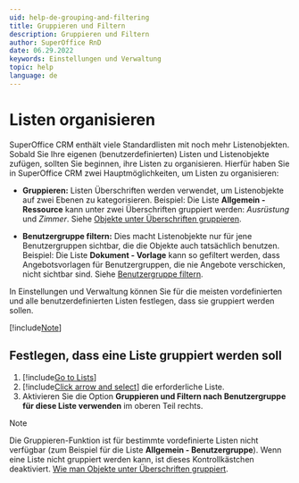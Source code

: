 ```yaml
---
uid: help-de-grouping-and-filtering
title: Gruppieren und Filtern
description: Gruppieren und Filtern
author: SuperOffice RnD
date: 06.29.2022
keywords: Einstellungen und Verwaltung
topic: help
language: de
---
```


# Listen organisieren

SuperOffice CRM enthält viele Standardlisten mit noch mehr Listenobjekten. Sobald Sie Ihre eigenen (benutzerdefinierten) Listen und Listenobjekte zufügen, sollten Sie beginnen, ihre Listen zu organisieren. Hierfür haben Sie in SuperOffice CRM zwei Hauptmöglichkeiten, um Listen zu organisieren:

* **Gruppieren:** Listen Überschriften werden verwendet, um Listenobjekte auf zwei Ebenen zu kategorisieren. Beispiel: Die Liste **Allgemein - Ressource** kann unter zwei Überschriften gruppiert werden: *Ausrüstung* und *Zimmer*. Siehe [Objekte unter Überschriften gruppieren][1].

* **Benutzergruppe filtern:** Dies macht Listenobjekte nur für jene Benutzergruppen sichtbar, die die Objekte auch tatsächlich benutzen. Beispiel: Die Liste **Dokument - Vorlage** kann so gefiltert werden, dass Angebotsvorlagen für Benutzergruppen, die nie Angebote verschicken, nicht sichtbar sind. Siehe [Benutzergruppe filtern][2].

In Einstellungen und Verwaltung können Sie für die meisten vordefinierten und alle benutzerdefinierten Listen festlegen, dass sie gruppiert werden sollen.

[!include[Note](../includes/note-minimum-list-items.md)]

## Festlegen, dass eine Liste gruppiert werden soll

1. [!include[Go to Lists](../includes/goto-lists.md)]
2. [!include[Click arrow and select](../includes/expand-list.md)] die erforderliche Liste.
3. Aktivieren Sie die Option **Gruppieren und Filtern nach Benutzergruppe für diese Liste verwenden** im oberen Teil rechts.

> [!NOTE]
> Die Gruppieren-Funktion ist für bestimmte vordefinierte Listen nicht verfügbar (zum Beispiel für die Liste **Allgemein - Benutzergruppe**). Wenn eine Liste nicht gruppiert werden kann, ist dieses Kontrollkästchen deaktiviert. [Wie man Objekte unter Überschriften gruppiert][1].

<!-- Referenced links -->
[1]: grouping-items-under-headings.md
[2]: user-group-filtering.md

<!-- Referenced images -->
